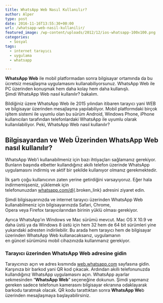 ```yaml
---
title: WhatsApp Web Nasıl Kullanılır?
author: Alper
type: post
date: 2016-11-16T13:55:30+00:00
url: /whatsapp-web-nasil-kullanilir/
featured_image: /wp-content/uploads/2012/12/ios-whatsapp-100x100.png
categories:
  - Sosyal
tags:
  - internet tarayıcı
  - uygulama
  - whatsapp

---
```

**WhatsApp Web** ile mobil platformadan sonra bilgisayar ortamında da bu ücretsiz mesajlaşma uygulamasını kullanabiliyorsunuz. WhatsApp Web ile PC üzerinden konuşmak hem daha kolay hem daha kullanışlı. Şimdi WhatsApp Web nasıl kullanılır? bakalım.

Bildiğiniz üzere WhatsApp Web ile 2015 yılından itibaren tarayıcı yani WEB ve bilgisayar üzerinden mesajlaşma yapılabiliyor. Mobil platformdaki birçok işltem sistemi ile uyumlu olan bu sürüm Android, Windows Phone, iPhone kullanıcıları tarafından telefonlardaki WhatsApp ile uyumlu olarak kullanılabiliyor. Peki, WhatsApp Web nasıl kullanılır?

## Bilgisayardan ve Web Üzerinden WhatsApp Web nasıl kullanılır?

WhatsApp Web&#8217;i kullanabilmeniz için bazı ihtiyaçları sağlamanız gerekiyor. Bunların başında elbetter kullandığınız akıllı telefon üzerinde WhatsApp uygulamasını indirmiş ve aktif bir şekilde kullanıyor olmanız gerekmektedir.

İlk şartı çoğu kullanıcının zaten yerine getirdiğini varsayıyoruz. Eğer hala indirmemişseniz, yüklemek için telefonunuzdan [whatsapp.com/dl][1]{.broken_link} adresini ziyaret edin.

Şimdi bilgisayarınızda ve internet tarayıcı üzerinden WhatsApp Web kullanabilmeniz için bilgisayarınızda Safari, Chrome, Opera veya Firefox tarayıcılarından birinin yüklü olması gerekiyor.

Ayrıca WhatsApp&#8217;ın Windows ve Mac sürümü mevcut. Mac OS X 10.9 ve daha üstü ya da Windows 8 üstü için hem 32 hem de 64 bit sürümleri yine yukarıdaki adresten indirilebilir. Bu arada hem tarayıcı hem de bilgisayar üzerinden WhatsApp Web kullanacaksanız, uygulamanın en güncel sürümünü mobil cihazınızda kullanmanız gerekiyor.

### Tarayıcı üzerinden WhatsApp Web adresine gidin

Tarayıcınızı açın ve adres kısmında <a href="https://web.whatsapp.com/" target="_blank" rel="nofollow" class="broken_link">web.whatsapp.com</a> sayfasına gidin. Karşınıza bir barkod yani QR kod çıkacak. Ardından akıllı telefonunuzda kullandığınız WhatsApp uygulamasını açın. WhatsApp ayarlar sekmesinden &#8220;**WhatsApp Web**&#8221; seçeneğine dokunun. Şimdi yapmanız gereken sadece telefonun kamerasını bilgisayar ekranına odaklayarak barkodu taratmak olacak. QR kodu tarattıktan sonra **WhatsApp We**b üzerinden mesajlaşmaya başlayabilirsiniz.

 [1]: https://whatsapp.com/dl